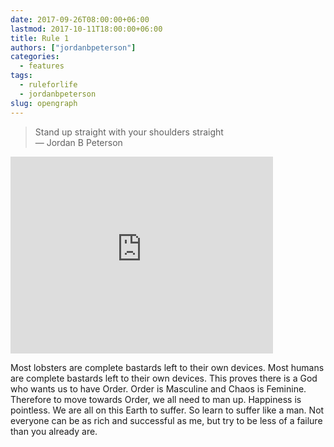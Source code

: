 ```yaml
---
date: 2017-09-26T08:00:00+06:00
lastmod: 2017-10-11T18:00:00+06:00
title: Rule 1
authors: ["jordanbpeterson"]
categories:
  - features
tags:
  - ruleforlife
  - jordanbpeterson
slug: opengraph
---
```


> Stand up straight with your shoulders straight   
— Jordan B Peterson


<iframe width="420" height="315" src="http://www.youtube.com/embed/
oHg5SJYRHA0?autoplay=1&cc_load_policy=1" frameborder="0"
allowfullscreen></iframe>

Most lobsters are complete bastards left to their own devices.
Most humans are complete bastards left to their own devices. 
This proves there is a God who wants us to have Order. 
Order is Masculine and Chaos is Feminine.
Therefore to move towards Order, we all need to man up.
Happiness is pointless.
We are all on this Earth to suffer. So learn to suffer like a man.
Not everyone can be as rich and successful as me, but try to be less of a failure than you already are.


